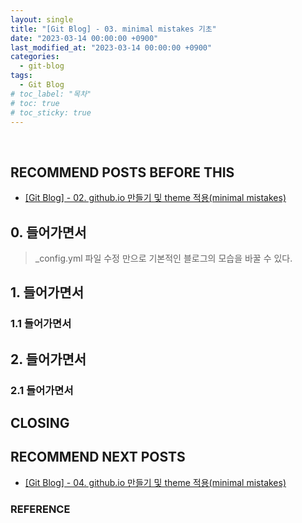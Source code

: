 ```yaml
---
layout: single
title: "[Git Blog] - 03. minimal mistakes 기초"
date: "2023-03-14 00:00:00 +0900"
last_modified_at: "2023-03-14 00:00:00 +0900"
categories:
  - git-blog
tags:
  - Git Blog
# toc_label: "목차"
# toc: true
# toc_sticky: true
---
```


<br/>

## RECOMMEND POSTS BEFORE THIS

- [[Git Blog] - 02. github.io 만들기 및 theme 적용(minimal mistakes)][git-blog-02]

## 0. 들어가면서
> _config.yml 파일 수정 만으로 기본적인 블로그의 모습을 바꿀 수 있다.

## 1. 들어가면서

### 1.1 들어가면서

## 2. 들어가면서

### 2.1 들어가면서

## CLOSING

## RECOMMEND NEXT POSTS

- [[Git Blog] - 04. github.io 만들기 및 theme 적용(minimal mistakes)][git-blog-04]

[git-blog-02]: https://feelincoding.github.io/git-blog/git-blog-02-create-github-io/
[git-blog-04]: https://feelincoding.github.io/git-blog/git-blog-02-create-github-io/

### REFERENCE
